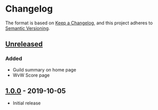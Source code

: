 # Changelog

The format is based on [Keep a Changelog](https://keepachangelog.com/en/1.0.0/),
and this project adheres to [Semantic Versioning](https://semver.org/spec/v2.0.0.html).

## [Unreleased][]

### Added
- Guild summary on home page
- WvW Score page

## [1.0.0][] - 2019-10-05

- Initial release


[Unreleased]: https://github.com/Nabrok/gw2-discord-spa/compare/v1.0.0...master
[1.0.0]: https://github.com/Nabrok/gw2-discord-spa/tags/v1.0.0
